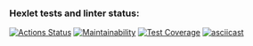 ### Hexlet tests and linter status:
[![Actions Status](https://github.com/heartbreaker217/frontend-project-46/workflows/hexlet-check/badge.svg)](https://github.com/heartbreaker217/frontend-project-46/actions)
[![Maintainability](https://api.codeclimate.com/v1/badges/7749b818df43e393d1de/maintainability)](https://codeclimate.com/github/heartbreaker217/frontend-project-46/maintainability)
[![Test Coverage](https://api.codeclimate.com/v1/badges/7749b818df43e393d1de/test_coverage)](https://codeclimate.com/github/heartbreaker217/frontend-project-46/test_coverage)
[![asciicast](https://asciinema.org/a/9MUoHC7t0jhSjfuJqigwW4MyG.svg)](https://asciinema.org/a/9MUoHC7t0jhSjfuJqigwW4MyG)